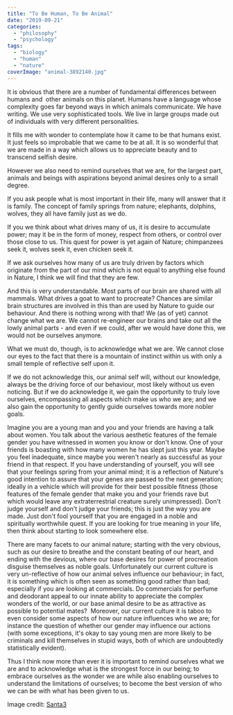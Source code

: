 ```yaml
---
title: "To Be Human, To Be Animal"
date: "2019-09-21"
categories: 
  - "philosophy"
  - "psychology"
tags: 
  - "biology"
  - "human"
  - "nature"
coverImage: "animal-3892140.jpg"
---
```


It is obvious that there are a number of fundamental differences between humans and  other animals on this planet. Humans have a language whose complexity goes far beyond ways in which animals communicate. We have writing. We use very sophisticated tools. We live in large groups made out of individuals with very different personalities.

It fills me with wonder to contemplate how it came to be that humans exist. It just feels so improbable that we came to be at all. It is so wonderful that we are made in a way which allows us to appreciate beauty and to transcend selfish desire.

However we also need to remind ourselves that we are, for the largest part, animals and beings with aspirations beyond animal desires only to a small degree.

If you ask people what is most important in their life, many will answer that it is family. The concept of family springs from nature; elephants, dolphins, wolves, they all have family just as we do.

If you we think about what drives many of us, it is desire to accumulate power; may it be in the form of money, respect from others, or control over those close to us. This quest for power is yet again of Nature; chimpanzees seek it, wolves seek it, even chicken seek it.

If we ask ourselves how many of us are truly driven by factors which originate from the part of our mind which is not equal to anything else found in Nature, I think we will find that they are few.

And this is very understandable. Most parts of our brain are shared with all mammals. What drives a goat to want to procreate? Chances are similar brain structures are involved in this than are used by Nature to guide our behaviour. And there is nothing wrong with that! We (as of yet) cannot change what we are. We cannot re-engineer our brains and take out all the lowly animal parts - and even if we could, after we would have done this, we would not be ourselves anymore.

What we must do, though, is to acknowledge what we are. We cannot close our eyes to the fact that there is a mountain of instinct within us with only a small temple of reflective self upon it.

If we do not acknowledge this, our animal self will, without our knowledge, always be the driving force of our behaviour, most likely without us even noticing. But if we do acknowledge it, we gain the opportunity to truly love ourselves, encompassing all aspects which make us who we are; and we also gain the opportunity to gently guide ourselves towards more nobler goals.

Imagine you are a young man and you and your friends are having a talk about women. You talk about the various aesthetic features of the female gender you have witnessed in women you know or don't know. One of your friends is boasting with how many women he has slept just this year. Maybe you feel inadequate, since maybe you weren't nearly as successful as your friend in that respect. If you have understanding of yourself, you will see that your feelings spring from your animal mind; it is a reflection of Nature's good intention to assure that your genes are passed to the next generation; ideally in a vehicle which will provide for their best possible fitness (those features of the female gender that make you and your friends rave but which would leave any extraterrestrial creature surely unimpressed). Don't judge yourself and don't judge your friends; this is just the way you are made. Just don't fool yourself that you are engaged in a noble and spiritually worthwhile quest. If you are looking for true meaning in your life, then think about starting to look somewhere else.

There are many facets to our animal nature; starting with the very obvious, such as our desire to breathe and the constant beating of our heart, and ending with the devious, where our base desires for power of procreation disguise themselves as noble goals. Unfortunately our current culture is very un-reflective of how our animal selves influence our behaviour; in fact, it is something which is often seen as something good rather than bad; especially if you are looking at commercials. Do commercials for perfume and deodorant appeal to our innate ability to appreciate the complex wonders of the world, or our base animal desire to be as attractive as possible to potential mates?  Moreover, our current culture it is taboo to even consider some aspects of how our nature influences who we are; for instance the question of whether our gender may influence our actions (with some exceptions, it's okay to say young men are more likely to be criminals and kill themselves in stupid ways, both of which are undoubtedly statistically evident).

Thus I think now more than ever it is important to remind ourselves what we are and to acknowledge what is the strongest force in our being; to embrace ourselves as the wonder we are while also enabling ourselves to understand the limitations of ourselves; to become the best version of who we can be with what has been given to us.

Image credit: [Santa3](https://pixabay.com/photos/animal-monkey-3892140/)
